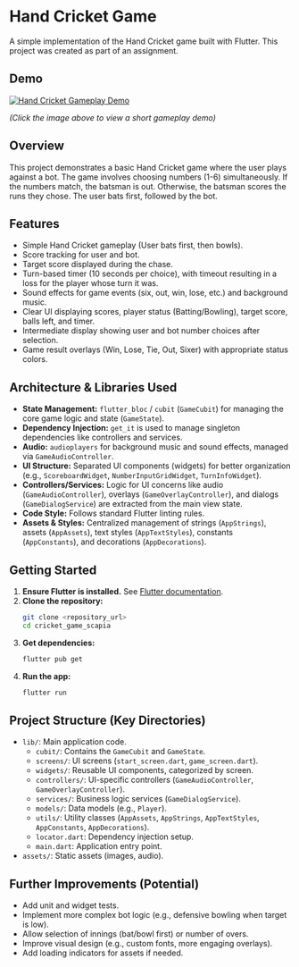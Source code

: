 # Hand Cricket Game

A simple implementation of the Hand Cricket game built with Flutter. This project was created as part of an assignment.

## Demo

[![Hand Cricket Gameplay Demo](https://img.youtube.com/vi/lpYZ6dQeJVg/0.jpg)](https://youtube.com/shorts/lpYZ6dQeJVg?feature=share)

_(Click the image above to view a short gameplay demo)_

## Overview

This project demonstrates a basic Hand Cricket game where the user plays against a bot. The game involves choosing numbers (1-6) simultaneously. If the numbers match, the batsman is out. Otherwise, the batsman scores the runs they chose. The user bats first, followed by the bot.

## Features

- Simple Hand Cricket gameplay (User bats first, then bowls).
- Score tracking for user and bot.
- Target score displayed during the chase.
- Turn-based timer (10 seconds per choice), with timeout resulting in a loss for the player whose turn it was.
- Sound effects for game events (six, out, win, lose, etc.) and background music.
- Clear UI displaying scores, player status (Batting/Bowling), target score, balls left, and timer.
- Intermediate display showing user and bot number choices after selection.
- Game result overlays (Win, Lose, Tie, Out, Sixer) with appropriate status colors.

## Architecture & Libraries Used

- **State Management:** `flutter_bloc` / `cubit` (`GameCubit`) for managing the core game logic and state (`GameState`).
- **Dependency Injection:** `get_it` is used to manage singleton dependencies like controllers and services.
- **Audio:** `audioplayers` for background music and sound effects, managed via `GameAudioController`.
- **UI Structure:** Separated UI components (widgets) for better organization (e.g., `ScoreboardWidget`, `NumberInputGridWidget`, `TurnInfoWidget`).
- **Controllers/Services:** Logic for UI concerns like audio (`GameAudioController`), overlays (`GameOverlayController`), and dialogs (`GameDialogService`) are extracted from the main view state.
- **Code Style:** Follows standard Flutter linting rules.
- **Assets & Styles:** Centralized management of strings (`AppStrings`), assets (`AppAssets`), text styles (`AppTextStyles`), constants (`AppConstants`), and decorations (`AppDecorations`).

## Getting Started

1.  **Ensure Flutter is installed.** See [Flutter documentation](https://docs.flutter.dev/get-started/install).
2.  **Clone the repository:**
    ```bash
    git clone <repository_url>
    cd cricket_game_scapia
    ```
3.  **Get dependencies:**
    ```bash
    flutter pub get
    ```
4.  **Run the app:**
    ```bash
    flutter run
    ```

## Project Structure (Key Directories)

- `lib/`: Main application code.
  - `cubit/`: Contains the `GameCubit` and `GameState`.
  - `screens/`: UI screens (`start_screen.dart`, `game_screen.dart`).
  - `widgets/`: Reusable UI components, categorized by screen.
  - `controllers/`: UI-specific controllers (`GameAudioController`, `GameOverlayController`).
  - `services/`: Business logic services (`GameDialogService`).
  - `models/`: Data models (e.g., `Player`).
  - `utils/`: Utility classes (`AppAssets`, `AppStrings`, `AppTextStyles`, `AppConstants`, `AppDecorations`).
  - `locator.dart`: Dependency injection setup.
  - `main.dart`: Application entry point.
- `assets/`: Static assets (images, audio).

## Further Improvements (Potential)

- Add unit and widget tests.
- Implement more complex bot logic (e.g., defensive bowling when target is low).
- Allow selection of innings (bat/bowl first) or number of overs.
- Improve visual design (e.g., custom fonts, more engaging overlays).
- Add loading indicators for assets if needed.
